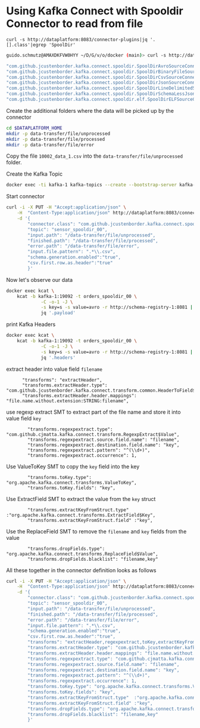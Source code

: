 # Using Kafka Connect with Spooldir Connector to read from file

```
curl -s http://dataplatform:8083/connector-plugins|jq '.[].class'|egrep 'SpoolDir'
```

```bash
guido.schmutz@AMAXDKFVW0HYY ~/D/G/v/o/docker (main)> curl -s http://dataplatform:8083/connector-plugins|jq '.[].class'|egrep 'SpoolDir'

"com.github.jcustenborder.kafka.connect.spooldir.SpoolDirAvroSourceConnector"
"com.github.jcustenborder.kafka.connect.spooldir.SpoolDirBinaryFileSourceConnector"
"com.github.jcustenborder.kafka.connect.spooldir.SpoolDirCsvSourceConnector"
"com.github.jcustenborder.kafka.connect.spooldir.SpoolDirJsonSourceConnector"
"com.github.jcustenborder.kafka.connect.spooldir.SpoolDirLineDelimitedSourceConnector"
"com.github.jcustenborder.kafka.connect.spooldir.SpoolDirSchemaLessJsonSourceConnector"
"com.github.jcustenborder.kafka.connect.spooldir.elf.SpoolDirELFSourceConnector"
```

Create the additional folders where the data will be picked up by the connector

```bash
cd $DATAPLATFORM_HOME
mkdir -p data-transfer/file/unprocessed
mkdir -p data-transfer/file/processed
mkdir -p data-transfer/file/error
```

Copy the file `10002_data_1.csv` into the `data-transfer/file/unprocessed` folder.

Create the Kafka Topic

```bash
docker exec -ti kafka-1 kafka-topics --create --bootstrap-server kafka-1:19092 --topic sensor_spooldir_00 --partitions 3 --replication-factor 3
```

Start connector

```bash
curl -i -X PUT -H "Accept:application/json" \
    -H  "Content-Type:application/json" http://dataplatform:8083/connectors/source-csv-spooldir-00/config \
    -d '{
        "connector.class": "com.github.jcustenborder.kafka.connect.spooldir.SpoolDirCsvSourceConnector",
        "topic": "sensor_spooldir_00",
        "input.path": "/data-transfer/file/unprocessed",
        "finished.path": "/data-transfer/file/processed",
        "error.path": "/data-transfer/file/error",
        "input.file.pattern": ".*\\.csv",
        "schema.generation.enabled":"true",
        "csv.first.row.as.header":"true"
        }'
```

Now let's observe our data

```bash
docker exec kcat \
    kcat -b kafka-1:19092 -t orders_spooldir_00 \
             -C -o-1 -J \
             -s key=s -s value=avro -r http://schema-registry-1:8081 | \
             jq '.payload'
```

print Kafka Headers

```bash
docker exec kcat \
    kcat -b kafka-1:19092 -t orders_spooldir_00 \
             -C -o-1 -J \
             -s key=s -s value=avro -r http://schema-registry-1:8081 | \
             jq '.headers'
```

extract header into value field `filename`

```
      "transforms": "extractHeader",
      "transforms.extractHeader.type": "com.github.jcustenborder.kafka.connect.transform.common.HeaderToField$Value",
      "transforms.extractHeader.header.mappings": "file.name.without.extension:STRING:filename",  
```

use regexp extract SMT to extract part of the file name and store it into value field `key`

```
        "transforms.regexpextract.type": "com.github.cjmatta.kafka.connect.transform.RegexpExtract$Value",
        "transforms.regexpextract.source.field.name": "filename",
        "transforms.regexpextract.destination.field.name": "key",
        "transforms.regexpextract.pattern": "^(\\d+)",
        "transforms.regexpextract.occurrence": 1,
```

Use ValueToKey SMT to copy the `key` field into the key

```
        "transforms.toKey.type": "org.apache.kafka.connect.transforms.ValueToKey",
        "transforms.toKey.fields": "key",
```

Use ExtractField SMT to extract the value from the `key` struct

```
        "transforms.extractKeyFromStruct.type"  :"org.apache.kafka.connect.transforms.ExtractField$Key",
        "transforms.extractKeyFromStruct.field" :"key",
```        

Use the ReplaceField SMT to remove the `filename` and `key` fields from the value

```
        "transforms.dropFields.type": "org.apache.kafka.connect.transforms.ReplaceField$Value",
        "transforms.dropFields.blacklist": "filename,key"   
```        

All these together in the connector definition looks as follows

       
```bash       
curl -i -X PUT -H "Accept:application/json" \
    -H  "Content-Type:application/json" http://dataplatform:8083/connectors/source-csv-spooldir-00/config \
    -d '{
        "connector.class": "com.github.jcustenborder.kafka.connect.spooldir.SpoolDirCsvSourceConnector",
        "topic": "sensor_spooldir_00",
        "input.path": "/data-transfer/file/unprocessed",
        "finished.path": "/data-transfer/file/processed",
        "error.path": "/data-transfer/file/error",
        "input.file.pattern": ".*\\.csv",
        "schema.generation.enabled":"true",
        "csv.first.row.as.header":"true",
        "transforms": "extractHeader,regexpextract,toKey,extractKeyFromStruct,dropFields",
        "transforms.extractHeader.type": "com.github.jcustenborder.kafka.connect.transform.common.HeaderToField$Value",
        "transforms.extractHeader.header.mappings": "file.name.without.extension:STRING:filename",  
        "transforms.regexpextract.type": "com.github.cjmatta.kafka.connect.transform.RegexpExtract$Value",
        "transforms.regexpextract.source.field.name": "filename",
        "transforms.regexpextract.destination.field.name": "key",
        "transforms.regexpextract.pattern": "^(\\d+)",
        "transforms.regexpextract.occurrence": 1,
        "transforms.toKey.type": "org.apache.kafka.connect.transforms.ValueToKey",
        "transforms.toKey.fields": "key",
        "transforms.extractKeyFromStruct.type"  :"org.apache.kafka.connect.transforms.ExtractField$Key",
        "transforms.extractKeyFromStruct.field" :"key",
        "transforms.dropFields.type": "org.apache.kafka.connect.transforms.ReplaceField$Value",
        "transforms.dropFields.blacklist": "filename,key"                
        }'
 ```       
      